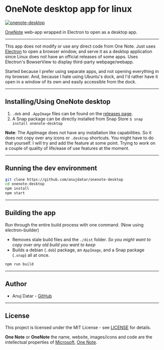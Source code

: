 # OneNote desktop app for linux

[![onenote-desktop](https://snapcraft.io/onenote-desktop/badge.svg)](https://snapcraft.io/onenote-desktop)

[OneNote](https://onenote.com/) web-app wrapped in Electron to open as a desktop app.

___

This app does not modify or use any direct code from One Note. Just uses [Electron](https://github.com/electron/electron) to open a browser window, and serve it as a desktop application since Linux does not have an official releases of some apps. Uses Electron's BowserView to display third-party webpage/webapp.

Started because I prefer using separate apps, and not opening everything in my browser. And, because I hate using Ubuntu's dock, and I'd rather have it open in a window of its own and easily accessible from the dock.

___

## Installing/Using OneNote desktop
1. `.deb` and `.AppImage` files can be found on the [releases page](https://github.com/anujdatar/onenote-desktop/releases).
2. A Snap package can be directly installed from Snap Store `$ snap install onenote-desktop`

**Note**: The AppImage does not have any installation like capabilities. So it does not copy over any icons or `.desktop` shortcuts. You might have to do that yourself. I will try and add the feature at some point. Trying to work on a couple of quality of life/ease of use features at the moment.

___

## Running the dev environment

```bash
git clone https://github.com/anujdatar/onenote-desktop
cd onenote-desktop
npm install
npm start
```

___

## Building the app

Run through the entire build process with one command. (Now using electron-builder)
- Removes stale build files and the `./dist` folder. *So you might want to copy over any old build you want to keep*
- Builds a debian (`.deb`) package, an `AppImage`, and a Snap package (`.snap`) all at once.

```bash
npm run build
```

___

## Author

* Anuj Datar - [GitHub](https://github.com/anujdatar/)

___

## License

This project is licensed under the MIT License - see [LICENSE](https://github.com/anujdatar/onenote-desktop/LICENSE.md) for details.

**One Note** or **OneNote** the name, website, images/icons and code are the intellectual properties of [Microsoft](https://www.microsoft.com/), [One Note](https://onenote.com/).
